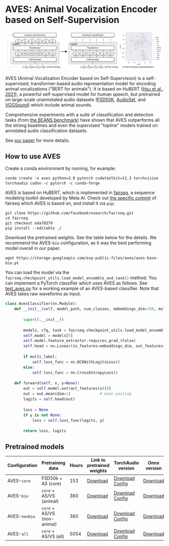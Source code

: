 # AVES: Animal Vocalization Encoder based on Self-Supervision

![](./fig_aves.png)

AVES (Animal Vocalization Encoder based on Self-Supervision) is a self-supervised, transformer-based audio representation model for encoding animal vocalizations ("BERT for animals"). It is based on HuBERT ([Hsu et al., 2021](https://arxiv.org/abs/2106.07447)), a powerful self-supervised model for human speech, but pretrained on large-scale unannotated audio datasets ([FSD50K](https://zenodo.org/record/4060432), [AudioSet](https://research.google.com/audioset/), and [VGGSound](https://www.robots.ox.ac.uk/~vgg/data/vggsound/)) which include animal sounds.

Comprehensive experiments with a suite of classification and detection tasks (from [the BEANS benchmark](https://github.com/earthspecies/beans)) have shown that AVES outperforms all the strong baselines and even the supervised "topline" models trained on annotated audio classification datasets.

See [our paper](https://arxiv.org/abs/2210.14493) for more details.

## How to use AVES

Create a conda environment by running, for example:

```
conda create -n aves python=3.8 pytorch cudatoolkit=11.3 torchvision torchaudio cudnn -c pytorch -c conda-forge
```

AVES is based on HuBERT, which is implemented in [fairseq](https://github.com/facebookresearch/fairseq), a sequence modeling toolkit developed by Meta AI. Check out [the specific commit](https://github.com/facebookresearch/fairseq/commit/eda703798dcfde11c1ee517805c27e8698285d71) of fairseq which AVES is based on, and install it via `pip`:

```
git clone https://github.com/facebookresearch/fairseq.git
cd fairseq
git checkout eda70379
pip install --editable ./
```

Download the pretrained weights. See the table below for the details. We recommend the AVES-`bio` configuration, as it was the best performing model overall in our paper.

```
wget https://storage.googleapis.com/esp-public-files/aves/aves-base-bio.pt
```

You can load the model via the `fairseq.checkpoint_utils.load_model_ensemble_and_task()` method. You can implement a PyTorch classifier which uses AVES as follows. See [test_aves.py](./test_aves.py) for a working example of an AVES-based classifier. Note that AVES takes raw waveforms as input.

```python
class AvesClassifier(nn.Module):
    def __init__(self, model_path, num_classes, embeddings_dim=768, multi_label=False):

        super().__init__()

        models, cfg, task = fairseq.checkpoint_utils.load_model_ensemble_and_task([model_path])
        self.model = models[0]
        self.model.feature_extractor.requires_grad_(False)
        self.head = nn.Linear(in_features=embeddings_dim, out_features=num_classes)

        if multi_label:
            self.loss_func = nn.BCEWithLogitsLoss()
        else:
            self.loss_func = nn.CrossEntropyLoss()

    def forward(self, x, y=None):
        out = self.model.extract_features(x)[0]
        out = out.mean(dim=1)             # mean pooling
        logits = self.head(out)

        loss = None
        if y is not None:
            loss = self.loss_func(logits, y)

        return loss, logits
```

## Pretrained models

| Configuration      | Pretraining data            | Hours     | Link to pretrained weights   | TorchAudio version | Onnx version |
| ------------------ | --------------------------- | --------- | ---------------------------- | ------------------ | ------------ |
| AVES-`core`        | FSD50k + AS (core)          | 153       | [Download](https://storage.googleapis.com/esp-public-files/aves/aves-base-core.pt)   | [Download](https://storage.googleapis.com/esp-public-files/ported_aves/aves-base-core.torchaudio.pt) [Config](https://storage.googleapis.com/esp-public-files/ported_aves/aves-base-core.torchaudio.model_config.json) | [Download](https://storage.googleapis.com/esp-public-files/ported_aves/aves-base-core.onnx) |
| AVES-`bio`         | `core` + AS/VS (animal)     | 360       | [Download](https://storage.googleapis.com/esp-public-files/aves/aves-base-bio.pt)    | [Download](https://storage.googleapis.com/esp-public-files/ported_aves/aves-base-bio.torchaudio.pt) [Config](https://storage.googleapis.com/esp-public-files/ported_aves/aves-base-bio.torchaudio.model_config.json) | [Download](https://storage.googleapis.com/esp-public-files/ported_aves/aves-base-bio.onnx) |
| AVES-`nonbio`      | `core` + AS/VS (non-animal) | 360       | [Download](https://storage.googleapis.com/esp-public-files/aves/aves-base-nonbio.pt) | [Download](https://storage.googleapis.com/esp-public-files/ported_aves/aves-base-nonbio.torchaudio.pt) [Config](https://storage.googleapis.com/esp-public-files/ported_aves/aves-base-nonbio.torchaudio.model_config.json) | [Download](https://storage.googleapis.com/esp-public-files/ported_aves/aves-base-nonbio.onnx) |
| AVES-`all`         | `core` + AS/VS (all)        | 5054      | [Download](https://storage.googleapis.com/esp-public-files/aves/aves-base-all.pt)    | [Download](https://storage.googleapis.com/esp-public-files/ported_aves/aves-base-all.torchaudio.pt) [Config](https://storage.googleapis.com/esp-public-files/ported_aves/aves-base-all.torchaudio.model_config.json) | [Download](https://storage.googleapis.com/esp-public-files/ported_aves/aves-base-all.onnx) |
